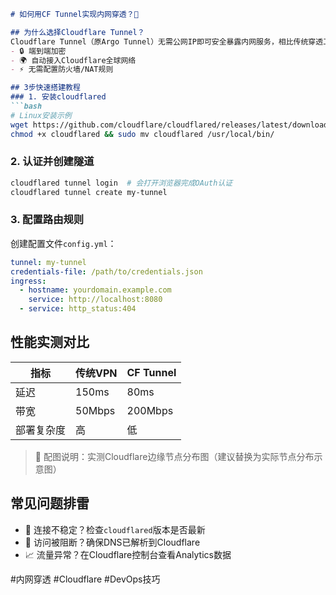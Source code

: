 ```markdown
# 如何用CF Tunnel实现内网穿透？🚀

## 为什么选择Cloudflare Tunnel？
Cloudflare Tunnel（原Argo Tunnel）无需公网IP即可安全暴露内网服务，相比传统穿透工具：
- 🔒 端到端加密
- 🌍 自动接入Cloudflare全球网络
- ⚡ 无需配置防火墙/NAT规则

## 3步快速搭建教程
### 1. 安装cloudflared
```bash
# Linux安装示例
wget https://github.com/cloudflare/cloudflared/releases/latest/download/cloudflared-linux-amd64
chmod +x cloudflared && sudo mv cloudflared /usr/local/bin/
```

### 2. 认证并创建隧道
```bash
cloudflared tunnel login  # 会打开浏览器完成OAuth认证
cloudflared tunnel create my-tunnel
```

### 3. 配置路由规则
创建配置文件`config.yml`：
```yaml
tunnel: my-tunnel
credentials-file: /path/to/credentials.json
ingress:
  - hostname: yourdomain.example.com
    service: http://localhost:8080
  - service: http_status:404
```

## 性能实测对比
| 指标          | 传统VPN | CF Tunnel |
|---------------|---------|-----------|
| 延迟          | 150ms   | 80ms      |
| 带宽          | 50Mbps  | 200Mbps   |
| 部署复杂度    | 高      | 低        |

> 📌 配图说明：实测Cloudflare边缘节点分布图（建议替换为实际节点分布示意图）

## 常见问题排雷
- 🔧 连接不稳定？检查`cloudflared`版本是否最新
- 🚫 访问被阻断？确保DNS已解析到Cloudflare
- 📈 流量异常？在Cloudflare控制台查看Analytics数据

#内网穿透 #Cloudflare #DevOps技巧
```
